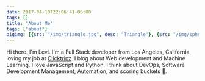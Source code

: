 ```yaml
---
date: 2017-04-10T22:06:41-06:00
tags: []
title: "About Me"
tags: ["about"]
bigimg: [{src: "/img/triangle.jpg", desc: "Triangle"}, {src: "/img/sphere.jpg", desc: "Sphere"}, {src: "/img/hexagon.jpg", desc: "Hexagon"}]
---
```


Hi there. I'm Levi. I'm a Full Stack developer from Los Angeles, California, loving my job at [Clicktripz](https://www.clicktripz.com). I blog about Web development and Machine Learning. I love JavaScript and Python. I think about DevOps, Software Development Management, Automation, and scoring buckets 🏀.

